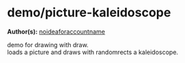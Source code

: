 # demo/picture-kaleidoscope    

**Author(s):** [noideaforaccountname](https://github.com/noideaforaccountname)

demo for drawing with draw.    
loads a picture and draws with randomrects a kaleidoscope.   
